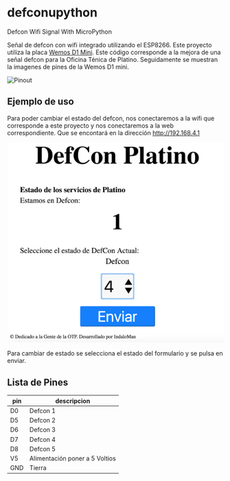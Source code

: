 # defconupython
Defcon Wifi Signal With MicroPython



Señal de defcon con wifi integrado utilizando el ESP8266. Este proyecto utiliza la placa [Wemos D1 Mini](https://wiki.wemos.cc/products:d1:d1_mini).
Este código corresponde a la mejora de una señal defcon para la Oficina Ténica de Platino. Seguidamente se muestran la imagenes de pines de la Wemos D1 mini.

![Pinout](http://escapequotes.net/wp-content/uploads/2016/02/esp8266-wemos-d1-mini-pinout.png)

## Ejemplo de uso

Para poder cambiar el estado del defcon, nos conectaremos a la wifi que corresponde a este proyecto y nos conectaremos a la web correspondiente.
Que se encontará en la dirección http://192.168.4.1

![web](web.png)

Para cambiar de estado se selecciona el estado del formulario y se pulsa en enviar.

## Lista de Pines

| pin | descripcion |
| --- | ----------- |
| D0 | Defcon 1 |
| D5 | Defcon 2 |
| D6 | Defcon 3 |
| D7 | Defcon 4 |
| D8 | Defcon 5 |
| V5 | Alimentación poner a 5 Voltios |
| GND | Tierra |
 
